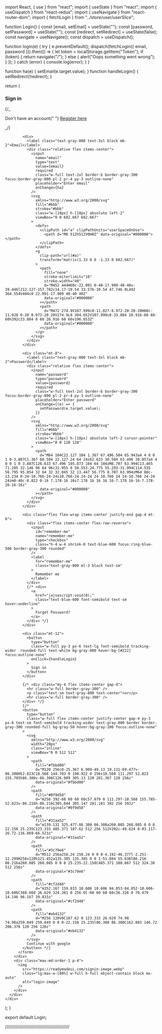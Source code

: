 import React, { use } from "react";
import { useState } from "react";
import { useDispatch } from "react-redux";
import { useNavigate } from "react-router-dom";
import { fetchLogin } from "../store/user/userSlice";

function Login() {
const [email, setEmail] = useState("");
const [password, setPassword] = useState("");
const [redirect, setRedirect] = useState(false);
const navigate = useNavigate();
const dispatch = useDispatch();

function login(e) {
try {
e.preventDefault();
dispatch(fetchLogin({ email, password })).then(() => {
let token = localStorage.getItem("Token");
if (token) {
return navigate("/");
} else {
alert("Oops something went wrong");
}
});
} catch (error) {
console.log(error);
}
}

function ha(e) {
setEmail(e.target.value);
}
function handleLogin() {
setRedirect(!redirect);
}

return (

<div class=" bg-gray-900 md:h-screen">
<div class="grid md:grid-cols-2 items-center gap-8 h-full">
<div class="flex items-center md:p-8 p-6 bg-white md:rounded-tl-[55px] md:rounded-bl-[55px] h-full">
<form onSubmit={login} class="max-w-lg w-full mx-auto">
<div class="mb-12">
<h3 class="text-gray-800 text-4xl text-left font-bold">
Sign in
</h3>
{/_ <p class="text-gray-800 text-sm mt-4 ">
Don't have an account{" "}
<a
                  href="javascript:void(0);"
                  class="text-blue-600 font-semibold hover:underline ml-1 whitespace-nowrap"
                >
Register here
</a>
</p> _/}
</div>

            <div>
              <label class="text-gray-800 text-3xl block mb-2">Email</label>
              <div class="relative flex items-center">
                <input
                  name="email"
                  type="text"
                  value={email}
                  required
                  class="w-full text-2xl border-b border-gray-300 focus:border-gray-800 pl-2 pr-4 py-3 outline-none"
                  placeholder="Enter email"
                  onChange={ha}
                />
                <svg
                  xmlns="http://www.w3.org/2000/svg"
                  fill="#bbb"
                  stroke="#bbb"
                  class="w-[18px] h-[18px] absolute left-2"
                  viewBox="0 0 682.667 682.667"
                >
                  <defs>
                    <clipPath id="a" clipPathUnits="userSpaceOnUse">
                      <path d="M0 512h512V0H0Z" data-original="#000000"></path>
                    </clipPath>
                  </defs>
                  <g
                    clip-path="url(#a)"
                    transform="matrix(1.33 0 0 -1.33 0 682.667)"
                  >
                    <path
                      fill="none"
                      stroke-miterlimit="10"
                      stroke-width="40"
                      d="M452 444H60c-22.091 0-40-17.909-40-40v-39.446l212.127-157.782c14.17-10.54 33.576-10.54 47.746 0L492 364.554V404c0 22.091-17.909 40-40 40Z"
                      data-original="#000000"
                    ></path>
                    <path
                      d="M472 274.9V107.999c0-11.027-8.972-20-20-20H60c-11.028 0-20 8.973-20 20V274.9L0 304.652V107.999c0-33.084 26.916-60 60-60h392c33.084 0 60 26.916 60 60v196.653Z"
                      data-original="#000000"
                    ></path>
                  </g>
                </svg>
              </div>
            </div>

            <div class="mt-8">
              <label class="text-gray-800 text-3xl block mb-2">Password</label>
              <div class="relative flex items-center">
                <input
                  name="password"
                  type="password"
                  value={password}
                  required
                  class="w-full text-2xl border-b border-gray-300 focus:border-gray-800 pl-2 pr-4 py-3 outline-none"
                  placeholder="Enter password"
                  onChange={(e) => {
                    setPassword(e.target.value);
                  }}
                />
                <svg
                  xmlns="http://www.w3.org/2000/svg"
                  fill="#bbb"
                  stroke="#bbb"
                  class="w-[18px] h-[18px] absolute left-2 cursor-pointer"
                  viewBox="0 0 128 128"
                >
                  <path
                    d="M64 104C22.127 104 1.367 67.496.504 65.943a4 4 0 0 1 0-3.887C1.367 60.504 22.127 24 64 24s62.633 36.504 63.496 38.057a4 4 0 0 1 0 3.887C126.633 67.496 105.873 104 64 104zM8.707 63.994C13.465 71.205 32.146 96 64 96c31.955 0 50.553-24.775 55.293-31.994C114.535 56.795 95.854 32 64 32 32.045 32 13.447 56.775 8.707 63.994zM64 88c-13.234 0-24-10.766-24-24s10.766-24 24-24 24 10.766 24 24-10.766 24-24 24zm0-40c-8.822 0-16 7.178-16 16s7.178 16 16 16 16-7.178 16-16-7.178-16-16-16z"
                    data-original="#000000"
                  ></path>
                </svg>
              </div>
            </div>

            <div class="flex flex-wrap items-center justify-end gap-4 mt-6">
              <div class="flex items-center flex-row-reverse">
                <input
                  id="remember-me"
                  name="remember-me"
                  type="checkbox"
                  class="h-4 w-4 shrink-0 text-blue-600 focus:ring-blue-500 border-gray-300 rounded"
                />
                <label
                  for="remember-me"
                  class="text-gray-800 ml-3 block text-sm"
                >
                  Remember me
                </label>
              </div>
              {/* <div>
                <a
                  href="jajvascript:void(0);"
                  class="text-blue-600 font-semibold text-sm hover:underline"
                >
                  Forgot Password?
                </a>
              </div> */}
            </div>

            <div class="mt-12">
              <button
                type="button"
                class="w-full py-3 px-6 text-lg font-semibold tracking-wider  rounded-full text-white bg-gray-800 hover:bg-[#222] focus:outline-none"
                onClick={handleLogin}
              >
                Sign in
              </button>
            </div>

            {/* <div class="my-4 flex items-center gap-4">
              <hr class="w-full border-gray-300" />
              <p class="text-sm text-gray-800 text-center">or</p>
              <hr class="w-full border-gray-300" />
            </div> */}
            {/*
            <button
              type="button"
              class="w-full flex items-center justify-center gap-4 py-3 px-6 text-sm font-semibold tracking-wider text-gray-800 border border-gray-300 rounded-full bg-gray-50 hover:bg-gray-100 focus:outline-none"
            >
              <svg
                xmlns="http://www.w3.org/2000/svg"
                width="20px"
                class="inline"
                viewBox="0 0 512 512"
              >
                <path
                  fill="#fbbd00"
                  d="M120 256c0-25.367 6.989-49.13 19.131-69.477v-86.308H52.823C18.568 144.703 0 198.922 0 256s18.568 111.297 52.823 155.785h86.308v-86.308C126.989 305.13 120 281.367 120 256z"
                  data-original="#fbbd00"
                />
                <path
                  fill="#0f9d58"
                  d="m256 392-60 60 60 60c57.079 0 111.297-18.568 155.785-52.823v-86.216h-86.216C305.044 385.147 281.181 392 256 392z"
                  data-original="#0f9d58"
                />
                <path
                  fill="#31aa52"
                  d="m139.131 325.477-86.308 86.308a260.085 260.085 0 0 0 22.158 25.235C123.333 485.371 187.62 512 256 512V392c-49.624 0-93.117-26.72-116.869-66.523z"
                  data-original="#31aa52"
                />
                <path
                  fill="#3c79e6"
                  d="M512 256a258.24 258.24 0 0 0-4.192-46.377l-2.251-12.299H256v120h121.452a135.385 135.385 0 0 1-51.884 55.638l86.216 86.216a260.085 260.085 0 0 0 25.235-22.158C485.371 388.667 512 324.38 512 256z"
                  data-original="#3c79e6"
                />
                <path
                  fill="#cf2d48"
                  d="m352.167 159.833 10.606 10.606 84.853-84.852-10.606-10.606C388.668 26.629 324.381 0 256 0l-60 60 60 60c36.326 0 70.479 14.146 96.167 39.833z"
                  data-original="#cf2d48"
                />
                <path
                  fill="#eb4132"
                  d="M256 120V0C187.62 0 123.333 26.629 74.98 74.98a259.849 259.849 0 0 0-22.158 25.235l86.308 86.308C162.883 146.72 206.376 120 256 120z"
                  data-original="#eb4132"
                />
              </svg>
              Continue with google
            </button> */}
          </form>
        </div>
        <div class="max-md:order-1 p-4">
          <img
            src="https://readymadeui.com/signin-image.webp"
            class="lg:max-w-[80%] w-full h-full object-contain block mx-auto"
            alt="login-image"
          />
        </div>
      </div>
    </div>

);
}

export default Login;

//////////////////////////////////////////
